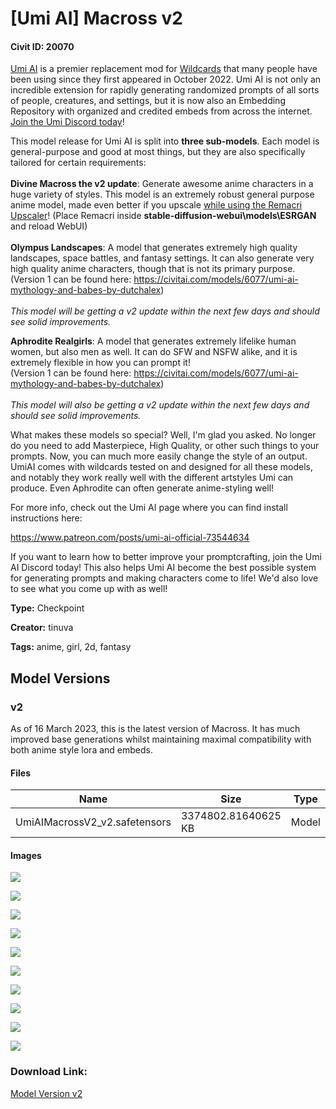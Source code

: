 # [Umi AI] Macross v2

#### Civit ID: 20070

<p><a target="_blank" rel="ugc" href="https://www.patreon.com/posts/umi-ai-official-73544634">Umi AI</a> is a premier replacement mod for <a target="_blank" rel="ugc" href="https://github.com/adieyal/sd-dynamic-prompts">Wildcards</a> that many people have been using since they first appeared in October 2022. Umi AI is not only an incredible extension for rapidly generating randomized prompts of all sorts of people, creatures, and settings, but it is now also an Embedding Repository with organized and credited embeds from across the internet. <a target="_blank" rel="ugc" href="https://discord.gg/umiai">Join the Umi Discord today</a>!</p><p>This model release for Umi AI is split into <strong>three sub-models</strong>. Each model is general-purpose and good at most things, but they are also specifically tailored for certain requirements:<br /><br /><strong>Divine Macross the v2 update</strong>: Generate awesome anime characters in a huge variety of styles. This model is an extremely robust general purpose anime model, made even better if you upscale <a target="_blank" rel="ugc" href="https://umiai.allsync.com/s/zwXgGNF2H459fQk">while using the Remacri Upscaler</a>! (Place Remacri inside <strong>stable-diffusion-webui\models\ESRGAN</strong> and reload WebUI)<br /><br /><strong>Olympus Landscapes</strong>: A model that generates extremely high quality landscapes, space battles, and fantasy settings. It can also generate very high quality anime characters, though that is not its primary purpose.<br />(Version 1 can be found here: <a target="_blank" rel="ugc" href="https://civitai.com/models/6077/umi-ai-mythology-and-babes-by-dutchalex">https://civitai.com/models/6077/umi-ai-mythology-and-babes-by-dutchalex</a>)<br /><br /><em>This model will be getting a v2 update within the next few days and should see solid improvements.</em><br /></p><p><strong>Aphrodite Realgirls</strong>: A model that generates extremely lifelike human women, but also men as well. It can do SFW and NSFW alike, and it is extremely flexible in how you can prompt it!<br />(Version 1 can be found here: <a target="_blank" rel="ugc" href="https://civitai.com/models/6077/umi-ai-mythology-and-babes-by-dutchalex">https://civitai.com/models/6077/umi-ai-mythology-and-babes-by-dutchalex</a>)<br /><br /><em>This model will also be getting a v2 update within the next few days and should see solid improvements.</em><br /></p><p>What makes these models so special? Well, I'm glad you asked. No longer do you need to add Masterpiece, High Quality, or other such things to your prompts. Now, you can much more easily change the style of an output. UmiAI comes with wildcards tested on and designed for all these models, and notably they work really well with the different artstyles Umi can produce. Even Aphrodite can often generate anime-styling well!</p><p>For more info, check out the Umi AI page where you can find install instructions here:</p><p><a target="_blank" rel="ugc" href="https://www.patreon.com/posts/umi-ai-official-73544634">https://www.patreon.com/posts/umi-ai-official-73544634</a></p><p>If you want to learn how to better improve your promptcrafting, join the Umi AI Discord today! This also helps Umi AI become the best possible system for generating prompts and making characters come to life! We'd also love to see what you come up with as well!</p>

**Type:** Checkpoint

**Creator:** tinuva

**Tags:** anime, girl, 2d, fantasy

## Model Versions

### v2

<p>As of 16 March 2023, this is the latest version of Macross. It has much improved base generations whilst maintaining maximal compatibility with both anime style lora and embeds.</p>

#### Files

| Name | Size | Type | Format | Download Url | AutoV1 | AutoV2 | SHA256 | CRC32 | BLAKE3 |
| --- | --- | --- | --- | --- | --- | --- | --- | --- | --- |
| UmiAIMacrossV2_v2.safetensors | 3374802.81640625 KB | Model | SafeTensor | https://civitai.com/api/download/models/23842 | 917433F8 | C633845498 | C633845498754EBEE35172323BAD25D20B09D35A861325C4B4870CF7453BD3C2 | 504D931C | D1A457B3E9A11CA4D9B2F0F4F4F296FAB8CB6A35C900040E5F4F4E56B81290A7 |

#### Images

<p><img src="https://image.civitai.com/xG1nkqKTMzGDvpLrqFT7WA/dfd0d3ef-71c0-4292-e9f7-0abbb06ec600/width=450/259037.jpeg" /></p>

<p><img src="https://image.civitai.com/xG1nkqKTMzGDvpLrqFT7WA/479ccbb9-b7fb-4c58-5d2a-a5e96fa66200/width=450/259052.jpeg" /></p>

<p><img src="https://image.civitai.com/xG1nkqKTMzGDvpLrqFT7WA/7ec7a12d-f869-4bd2-4b1a-e6a9de123900/width=450/259053.jpeg" /></p>

<p><img src="https://image.civitai.com/xG1nkqKTMzGDvpLrqFT7WA/8b7f07df-164a-47e8-91ab-22d50dba9900/width=450/259051.jpeg" /></p>

<p><img src="https://image.civitai.com/xG1nkqKTMzGDvpLrqFT7WA/afd19042-cf1f-49fa-bdfe-421197bfd100/width=450/259050.jpeg" /></p>

<p><img src="https://image.civitai.com/xG1nkqKTMzGDvpLrqFT7WA/530935fc-45c2-445b-7bc9-b2c4e2192f00/width=450/259049.jpeg" /></p>

<p><img src="https://image.civitai.com/xG1nkqKTMzGDvpLrqFT7WA/80ebd4f5-dc2a-4901-c72d-9ee75eb38000/width=450/259047.jpeg" /></p>

<p><img src="https://image.civitai.com/xG1nkqKTMzGDvpLrqFT7WA/0551a011-6f77-4432-f31f-0b5d1f01d200/width=450/259046.jpeg" /></p>

<p><img src="https://image.civitai.com/xG1nkqKTMzGDvpLrqFT7WA/f9d35cbd-6b3f-43b7-6fc5-ce0eb3ff9e00/width=450/259044.jpeg" /></p>

<p><img src="https://image.civitai.com/xG1nkqKTMzGDvpLrqFT7WA/372fa5bf-d117-4082-0e3a-dc24d7611900/width=450/259054.jpeg" /></p>

### Download Link:

[Model Version v2](https://civitai.com/api/download/models/23842)

